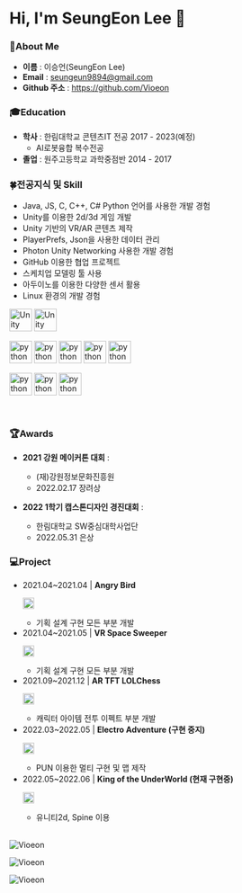 <!--
**Vioeon/Vioeon** is a ✨ _special_ ✨ repository because its `README.md` (this file) appears on your GitHub profile.

Here are some ideas to get you started:

- 🔭 I’m currently working on ...
- 🌱 I’m currently learning ...
- 👯 I’m looking to collaborate on ...
- 🤔 I’m looking for help with ...
- 💬 Ask me about ...
- 📫 How to reach me: ...
- 😄 Pronouns: ...
- ⚡ Fun fact: ...
-->

<h1 align="left"> Hi, I'm SeungEon Lee 👋 </h1>

### :raised_hands:About Me
- **이름** : 이승언(SeungEon Lee) <br>
- **Email** : seungeun9894@gmail.com <br>
- **Github 주소** : https://github.com/Vioeon <br>


### :mortar_board:Education
- **학사** : 한림대학교 콘텐츠IT 전공  2017 - 2023(예정) <br>
  - AI로봇융합 복수전공 <br>
- **졸업** : 원주고등학교 과학중점반   2014 - 2017 <br>


### :four_leaf_clover:전공지식 및 Skill
- Java, JS, C, C++, C# Python 언어를 사용한 개발 경험 <br>
- Unity를 이용한 2d/3d 게임 개발 <br>
- Unity 기반의 VR/AR 콘텐츠 제작 <br>
- PlayerPrefs, Json을 사용한 데이터 관리 <br>
- Photon Unity Networking 사용한 개발 경험 <br>
- GitHub 이용한 협업 프로젝트 <br>
- 스케치업 모델링 툴 사용 <br>
- 아두이노를 이용한 다양한 센서 활용 <br>
- Linux 환경의 개발 경험 <br>

<img src="https://user-images.githubusercontent.com/31684326/171157986-bd76f9cd-312a-49d2-a695-9925735abe24.png" alt="Unity" width="40" height="40"/>  <img src="https://user-images.githubusercontent.com/31684326/171159356-3c48a548-9131-4b5d-bd57-d2214835ab42.png" alt="Unity" width="40" height="40"/>  

<img src="https://user-images.githubusercontent.com/31684326/171158445-9182977c-d299-408e-952f-62592bcdd097.png" alt="python" width="40" height="40"/>  <img src="https://user-images.githubusercontent.com/31684326/171160162-66db9a79-a546-4ec2-bad8-e4594b837542.png" alt="python" width="40" height="40"/>  <img src="https://user-images.githubusercontent.com/31684326/171158871-be78e730-d8c4-4d3f-9327-1de8e00f0385.png" alt="python" width="40" height="40"/>  <img src="https://user-images.githubusercontent.com/31684326/171158769-a388b0ab-cb8d-4ffa-a6c9-5ef620c99b8e.png" alt="python" width="40" height="40"/>  <img src="https://user-images.githubusercontent.com/31684326/171158817-3626a0e7-5777-441d-99d0-48c267190686.png" alt="python" width="40" height="40"/> 

<img src="https://user-images.githubusercontent.com/31684326/171160273-e4025374-4d78-437c-9d2f-944bedd1598e.png" alt="python" width="40" height="40"/>  <img src="https://user-images.githubusercontent.com/31684326/171160481-3927fa27-b40f-4dbb-8782-4031192f4ea7.svg" alt="python" width="40" height="40"/>  <img src="https://user-images.githubusercontent.com/31684326/171160366-90d9ed26-cba5-4560-ad92-e622bc64b25f.png" alt="python" width="40" height="40"/> 

<br>

### :trophy:Awards
- **2021 강원 메이커톤 대회** : <br>
  - (재)강원정보문화진흥원 <br>
  - 2022.02.17 장려상 <br>

- **2022 1학기 캡스톤디자인 경진대회** :  <br>
  - 한림대학교 SW중심대학사업단 <br>
  - 2022.05.31 은상 <br>


### :computer:Project
- 2021.04~2021.04 | **Angry Bird**  <p align="left"><a href="https://github.com/Vioeon/Angry_Bird" target="_blank"> <img src="https://user-images.githubusercontent.com/31684326/171160366-90d9ed26-cba5-4560-ad92-e622bc64b25f.png" alt="python" width="20" height="20"/> </a> <br>
  - 기획 설계 구현 모든 부분 개발
- 2021.04~2021.05 | **VR Space Sweeper**  <p align="left"><a href="https://github.com/Vioeon/VR-Space_Sweeper" target="_blank"> <img src="https://user-images.githubusercontent.com/31684326/171160366-90d9ed26-cba5-4560-ad92-e622bc64b25f.png" alt="python" width="20" height="20"/> </a> <br>
  - 기획 설계 구현 모든 부분 개발
- 2021.09~2021.12 | **AR TFT LOLChess**  <p align="left"><a href="https://github.com/Vioeon/AR_TFT_LolChess" target="_blank"> <img src="https://user-images.githubusercontent.com/31684326/171160366-90d9ed26-cba5-4560-ad92-e622bc64b25f.png" alt="python" width="20" height="20"/> </a> <br>
  - 캐릭터 아이템 전투 이펙트 부분 개발
- 2022.03~2022.05 | **Electro Adventure (구현 중지)**  <p align="left"><a href="https://github.com/Vioeon/CapstoneDesign" target="_blank"> <img src="https://user-images.githubusercontent.com/31684326/171160366-90d9ed26-cba5-4560-ad92-e622bc64b25f.png" alt="python" width="20" height="20"/> </a> <br>
  - PUN 이용한 멀티 구현 및 맵 제작
- 2022.05~2022.06 | **King of the UnderWorld (현재 구현중)**  <p align="left"><a href="https://github.com/Vioeon/CapstoneDesign" target="_blank"> <img src="https://user-images.githubusercontent.com/31684326/171160366-90d9ed26-cba5-4560-ad92-e622bc64b25f.png" alt="python" width="20" height="20"/> </a> <br>
  - 유니티2d, Spine 이용
<br><br>

<p><img src="https://github-readme-stats.vercel.app/api/top-langs?username=Vioeon&show_icons=true&locale=en&layout=compact" alt="Vioeon" /></p>
<img src="https://github-readme-stats.vercel.app/api?username=Vioeon&show_icons=true&locale=en" alt="Vioeon" /></p>  
<p><img src="https://github-readme-streak-stats.herokuapp.com/?user=Vioeon&" alt="Vioeon" /></p>  
